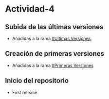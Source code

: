 # Actividad-4


## Subida de las últimas versiones

* Añadidas a la rama [#Ultimas Versiones](https://github.com/Max-Marshall/Actividad-4/pull/1)

## Creación de primeras versiones

* Añadidas a la rama [#Primeras Versiones](https://github.com/Max-Marshall/Actividad-4/pull/1)

## Inicio del repositorio

* First release
